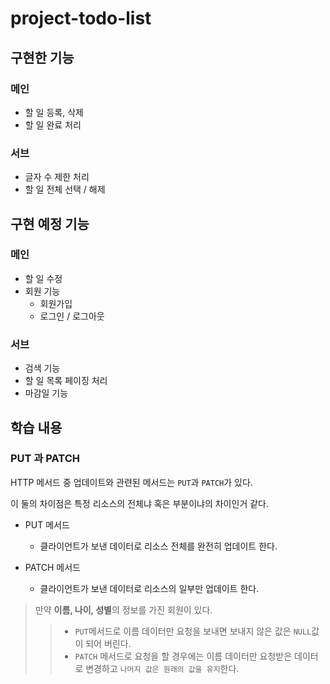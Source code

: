 # project-todo-list

## 구현한 기능
### 메인
- 할 일 등록, 삭제
- 할 일 완료 처리
### 서브
- 글자 수 제한 처리
- 할 일 전체 선택 / 해제

## 구현 예정 기능
### 메인
- 할 일 수정
- 회원 기능
    - 회원가입
    - 로그인 / 로그아웃
### 서브
- 검색 기능
- 할 일 목록 페이징 처리
- 마감일 기능

## 학습 내용
### PUT 과 PATCH
HTTP 메서드 중 업데이트와 관련된 메서드는 `PUT`과 `PATCH`가 있다.

이 둘의 차이점은 특정 리소스의 전체냐 혹은 부분이냐의 차이인거 같다.

- PUT 메서드
    - 클라이언트가 보낸 데이터로 리소스 전체를 완전히 업데이트 한다.

- PATCH 메서드
    - 클라이언트가 보낸 데이터로 리소스의 일부만 업데이트 한다.

> 만약 **이름, 나이, 성별**의 정보를 가진 회원이 있다. 
>> - `PUT`메서드로 이름 데이터만 요청을 보내면 보내지 않은 값은 `NULL`값이 되어 버린다.
>> - `PATCH` 메서드로 요청을 할 경우에는 이름 데이터만 요청받은 데이터로 변경하고 `나머지 값은 원래의 값을 유지`한다.
